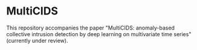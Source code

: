 # MultiCIDS

This repository accompanies the paper "MultiCIDS: anomaly-based collective intrusion detection by deep learning on multivariate time series" (currently under review).
